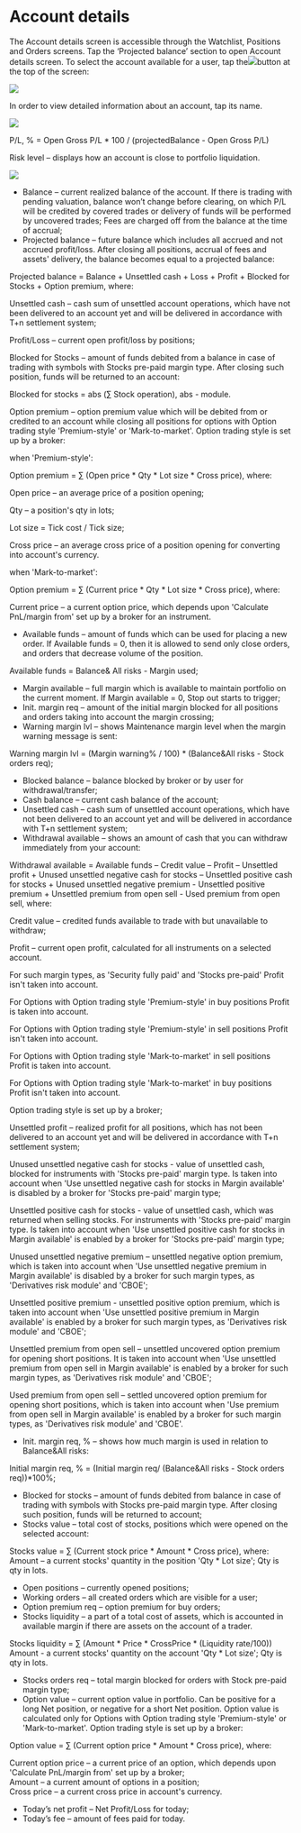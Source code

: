 # Account details

The Account details screen is accessible through the Watchlist, Positions and Orders screens. Tap the ‘Projected balance’ section to open Account details screen. To select the account available for a user, tap the![](../../../.gitbook/assets/4%20%2839%29.png)button at the top of the screen:

![](../../../.gitbook/assets/1%20%2838%29.png)

In order to view detailed information about an account, tap its name.

![](../../../.gitbook/assets/2%20%2868%29.png)

P/L, % = Open Gross P/L \* 100 / \(projectedBalance - Open Gross P/L\) 

Risk level – displays how an account is close to portfolio liquidation.

![](../../../.gitbook/assets/3%20%2822%29.png)

* Balance – current realized balance of the account. If there is trading with pending valuation, balance won’t change before clearing, on which P/L will be credited by covered trades or delivery of funds will be performed by uncovered trades; Fees are charged off from the balance at the time of accrual;
* Projected balance – future balance which includes all accrued and not accrued profit/loss. After closing all positions, accrual of fees and assets' delivery, the balance becomes equal to a projected balance:

Projected balance = Balance + Unsettled cash + Loss + Profit + Blocked for Stocks + Option premium, where:

Unsettled cash – cash sum of unsettled account operations, which have not been delivered to an account yet and will be delivered in accordance with T+n settlement system;

Profit/Loss – current open profit/loss by positions;

Blocked for Stocks – amount of funds debited from a balance in case of trading with symbols with Stocks pre-paid margin type. After closing such position, funds will be returned to an account:

Blocked for stocks = abs \(∑ Stock operation\), abs - module.

Option premium – option premium value which will be debited from or credited to an account while closing all positions for options with Option trading style 'Premium-style' or 'Mark-to-market'. Option trading style is set up by a broker:

when 'Premium-style':

Option premium = ∑ \(Open price \* Qty \* Lot size \* Cross price\), where:

Open price – an average price of a position opening;

Qty – a position's qty in lots;

Lot size = Tick cost / Tick size;

Cross price – an average cross price of a position opening for converting into account's currency.

when 'Mark-to-market':

Option premium = ∑ \(Current price \* Qty \* Lot size \* Cross price\), where:

Current price – a current option price, which depends upon 'Calculate PnL/margin from' set up by a broker for an instrument.

* Available funds – amount of funds which can be used for placing a new order. If Available funds = 0, then it is allowed to send only close orders, and orders that decrease volume of the position.

Available funds = Balance& All risks - Margin used;

* Margin available – full margin which is available to maintain portfolio on the current moment. If Margin available = 0, Stop out starts to trigger;
* Init. margin req – amount of the initial margin blocked for all positions and orders taking into account the margin crossing;
* Warning margin lvl – shows Maintenance margin level when the margin warning message is sent:

Warning margin lvl = \(Margin warning% / 100\) \* \(Balance&All risks - Stock orders req\);

* Blocked balance – balance blocked by broker or by user for withdrawal/transfer;
* Cash balance – current cash balance of the account;
* Unsettled cash – сash sum of unsettled account operations, which have not been delivered to an account yet and will be delivered in accordance with T+n settlement system;
* Withdrawal available – shows an amount of cash that you can withdraw immediately from your account:

Withdrawal available = Available funds – Credit value – Profit – Unsettled profit + Unused unsettled negative cash for stocks – Unsettled positive cash for stocks + Unused unsettled negative premium - Unsettled positive premium + Unsettled premium from open sell - Used premium from open sell, where:

Credit value – credited funds available to trade with but unavailable to withdraw;

Profit – current open profit, calculated for all instruments on a selected account.

For such margin types, as 'Security fully paid' and 'Stocks pre-paid' Profit isn't taken into account.  
  
For Options with Option trading style 'Premium-style' in buy positions Profit is taken into account.  
  
For Options with Option trading style 'Premium-style' in sell positions Profit isn't taken into account.  
  
For Options with Option trading style 'Mark-to-market' in sell positions Profit is taken into account.  
  
For Options with Option trading style 'Mark-to-market' in buy positions Profit isn't taken into account.

Option trading style is set up by a broker;

Unsettled profit – realized profit for all positions, which has not been delivered to an account yet and will be delivered in accordance with T+n settlement system;

Unused unsettled negative cash for stocks - value of unsettled cash, blocked for instruments with 'Stocks pre-paid' margin type. Is taken into account when 'Use unsettled negative cash for stocks in Margin available' is disabled by a broker for 'Stocks pre-paid' margin type;

Unsettled positive cash for stocks - value of unsettled cash, which was returned when selling stocks. For instruments with 'Stocks pre-paid' margin type. Is taken into account when 'Use unsettled positive cash for stocks in Margin available' is enabled by a broker for 'Stocks pre-paid' margin type;

Unused unsettled negative premium – unsettled negative option premium, which is taken into account when 'Use unsettled negative premium in Margin available' is disabled by a broker for such margin types, as 'Derivatives risk module' and 'CBOE';

Unsettled positive premium - unsettled positive option premium, which is taken into account when 'Use unsettled positive premium in Margin available' is enabled by a broker for such margin types, as 'Derivatives risk module' and 'CBOE';

Unsettled premium from open sell – unsettled uncovered option premium for opening short positions. It is taken into account when 'Use unsettled premium from open sell in Margin available' is enabled by a broker for such margin types, as 'Derivatives risk module' and 'CBOE';

Used premium from open sell – settled uncovered option premium for opening short positions, which is taken into account when 'Use premium from open sell in Margin available' is enabled by a broker for such margin types, as 'Derivatives risk module' and 'CBOE'.

* Init. margin req, % – shows how much margin is used in relation to Balance&All risks:

Initial margin req, % = \(Initial margin req/ \(Balance&All risks - Stock orders req\)\)\*100%;

* Blocked for stocks – amount of funds debited from balance in case of trading with symbols with Stocks pre-paid margin type. After closing such position, funds will be returned to account;
* Stocks value – total cost of stocks, positions which were opened on the selected account:

Stocks value = ∑ \(Current stock price \* Amount \* Cross price\), where:  
 Amount – a current stocks' quantity in the position 'Qty \* Lot size'; Qty is qty in lots.

* Open positions – currently opened positions;
* Working orders – all created orders which are visible for a user;
* Option premium req – option premium for buy orders;
* Stocks liquidity – a part of a total cost of assets, which is accounted in available margin if there are assets on the account of a trader.

Stocks liquidity = ∑ \(Amount \* Price \* CrossPrice \* \(Liquidity rate/100\)\) Amount - a current stocks' quantity on the account 'Qty \* Lot size'; Qty is qty in lots.

* Stocks orders req – total margin blocked for orders with Stock pre-paid margin type;
* Option value – сurrent option value in portfolio. Can be positive for a long Net position, or negative for a short Net position. Option value is calculated only for Options with Option trading style 'Premium-style' or 'Mark-to-market'. Option trading style is set up by a broker:

Option value = ∑ \(Current option price \* Amount \* Cross price\), where:

Current option price – a current price of an option, which depends upon 'Calculate PnL/margin from' set up by a broker;  
Amount – a current amount of options in a position;  
Cross price – a current cross price in account's currency.

* Today’s net profit – Net Profit/Loss for today;
* Today’s fee ­– amount of fees paid for today.

